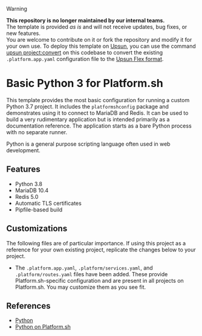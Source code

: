 > [!WARNING]
> **This repository is no longer maintained by our internal teams.**  
> The template is provided *as is* and will not receive updates, bug fixes, or new features.  
> You are welcome to contribute on it or fork the repository and modify it for your own use.
> To deploy this template on [Upsun](https://www.upsun.com), you can use the command [upsun project:convert](https://docs.upsun.com/administration/cli/reference.html#projectconvert)
> on this codebase to convert the existing `.platform.app.yaml` configuration file to the [Upsun Flex format](https://docs.upsun.com/create-apps/app-reference/single-runtime-image.html).

# Basic Python 3 for Platform.sh

This template provides the most basic configuration for running a custom Python 3.7 project.  It includes the `platformshconfig` package and demonstrates using it to connect to MariaDB and Redis.  It can be used to build a very rudimentary application but is intended primarily as a documentation reference.  The application starts as a bare Python process with no separate runner.

Python is a general purpose scripting language often used in web development.

## Features

* Python 3.8
* MariaDB 10.4
* Redis 5.0
* Automatic TLS certificates
* Pipfile-based build

## Customizations

The following files are of particular importance.  If using this project as a reference for your own existing project, replicate the changes below to your project.

* The `.platform.app.yaml`, `.platform/services.yaml`, and `.platform/routes.yaml` files have been added.  These provide Platform.sh-specific configuration and are present in all projects on Platform.sh.  You may customize them as you see fit.

## References

* [Python](https://www.python.org/)
* [Python on Platform.sh](https://docs.platform.sh/languages/python.html)
